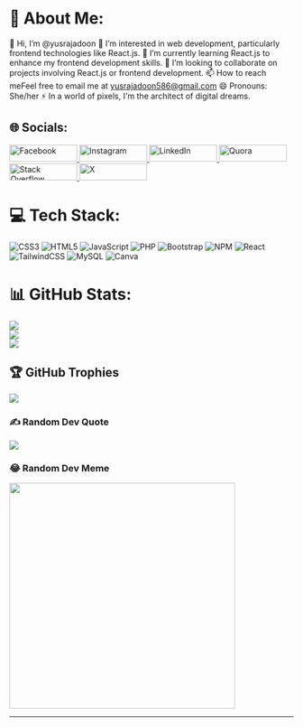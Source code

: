 # 💫 About Me:
👋 Hi, I’m @yusrajadoon
👀 I’m interested in web development, particularly frontend technologies like React.js.
🌱 I’m currently learning React.js to enhance my frontend development skills.
💞️ I’m looking to collaborate on projects involving React.js or frontend development.
📫 How to reach meFeel free to email me at yusrajadoon586@gmail.com
😄 Pronouns: She/her
⚡  In a world of pixels, I'm the architect of digital dreams.


## 🌐 Socials:
<a href="https://facebook.com/YusraJadoon" target="_blank">
  <img src="https://img.shields.io/badge/Facebook-%231877F2.svg?logo=Facebook&logoColor=white" alt="Facebook" style="width: 120px; height: 30px; border: none;">
</a>

<a href="https://instagram.com/yusra_jadoon" target="_blank">
  <img src="https://img.shields.io/badge/Instagram-%23E4405F.svg?logo=Instagram&logoColor=white" alt="Instagram" style="width: 120px; height: 30px; border: none;">
</a>

<a href="https://linkedin.com/in/YusraJadoon" target="_blank">
  <img src="https://img.shields.io/badge/LinkedIn-%230077B5.svg?logo=linkedin&logoColor=white" alt="LinkedIn" style="width: 120px; height: 30px; border: none;">
</a>

<a href="https://quora.com/profile/YusraJadoon" target="_blank">
  <img src="https://img.shields.io/badge/Quora-%23B92B27.svg?logo=Quora&logoColor=white" alt="Quora" style="width: 120px; height: 30px; border: none;">
</a>

<a href="https://stackoverflow.com/users/18299803" target="_blank">
  <img src="https://img.shields.io/badge/-Stackoverflow-FE7A16?logo=stack-overflow&logoColor=white" alt="Stack Overflow" style="width: 120px; height: 30px; border: none;">
</a>

<a href="https://x.com/YusraJadoon" target="_blank">
  <img src="https://img.shields.io/badge/X-black.svg?logo=X&logoColor=white" alt="X" style="width: 120px; height: 30px; border: none;">
</a>


# 💻 Tech Stack:
![CSS3](https://img.shields.io/badge/css3-%231572B6.svg?style=for-the-badge&logo=css3&logoColor=white) ![HTML5](https://img.shields.io/badge/html5-%23E34F26.svg?style=for-the-badge&logo=html5&logoColor=white) ![JavaScript](https://img.shields.io/badge/javascript-%23323330.svg?style=for-the-badge&logo=javascript&logoColor=%23F7DF1E) ![PHP](https://img.shields.io/badge/php-%23777BB4.svg?style=for-the-badge&logo=php&logoColor=white) ![Bootstrap](https://img.shields.io/badge/bootstrap-%238511FA.svg?style=for-the-badge&logo=bootstrap&logoColor=white) ![NPM](https://img.shields.io/badge/NPM-%23CB3837.svg?style=for-the-badge&logo=npm&logoColor=white) ![React](https://img.shields.io/badge/react-%2320232a.svg?style=for-the-badge&logo=react&logoColor=%2361DAFB) ![TailwindCSS](https://img.shields.io/badge/tailwindcss-%2338B2AC.svg?style=for-the-badge&logo=tailwind-css&logoColor=white) ![MySQL](https://img.shields.io/badge/mysql-%2300000f.svg?style=for-the-badge&logo=mysql&logoColor=white) ![Canva](https://img.shields.io/badge/Canva-%2300C4CC.svg?style=for-the-badge&logo=Canva&logoColor=white)
# 📊 GitHub Stats:
![](https://github-readme-stats.vercel.app/api?username=yusrajadoon&theme=dark&hide_border=false&include_all_commits=true&count_private=true)<br/>
![](https://github-readme-streak-stats.herokuapp.com/?user=yusrajadoon&theme=dark&hide_border=false)<br/>
![](https://github-readme-stats.vercel.app/api/top-langs/?username=yusrajadoon&theme=dark&hide_border=false&include_all_commits=true&count_private=true&layout=compact)

## 🏆 GitHub Trophies
![](https://github-profile-trophy.vercel.app/?username=yusrajadoon&theme=radical&no-frame=false&no-bg=false&margin-w=4)

### ✍️ Random Dev Quote
![](https://quotes-github-readme.vercel.app/api?type=horizontal&theme=radical)



### 😂 Random Dev Meme
<img src='https://randommeme-five.vercel.app/' style="height: 400px;"/>

---


